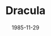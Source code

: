 ---
title: Dracula
date: 1985-11-29
closing_date: 1985-12-14
layout: productions
playbill:
Theatre: Theatre Jacksonville
Venue: Little Theatre
cast:
- John Harker: Patrick M. James
- Maid: Rebecca Warner
- Dr. Seward: John Wesley
- Abraham Van Helsing: David Horne
- Renfield: Michael Van Belle
- Attendant: Norman Dulaney
- Lucy: Ann Bellinger
- Dracula: Richard Sykes
crew:
- Director: Robert Arleigh White
- Set Design: Andrew Way
- Lighting Design: Andrew Way
- Technical Director: Andrew Way
- Stage Manager: Rick Hill
- Properties Coordinator: Elizabeth Turner
- Lighting Technician: Dawn Roske
- Costume Coordinator: Valerie Hall
- Costume Assistant:
  - Ann Bellinger
  - Edith Hall
- Key Grip: David Stillson
- Set Construction:
  - Dawn Roske
  - Norman Dulaney
  - David Stillson
  - Randi Glossman
  - Clark Reed
  - Russ Kirk
  - Jill McClintock
  - Massey Owens
  - Marti Carson
  - Terry Snell
  - Gloria Pepe
  - Barron Romans
- Box Office:
  - Imelda Baker
  - Edie Hall
  - Bobbie Stillson
  - Pat Powell
  - Gertrude Berman
  - Valerie Hall
  - Shirley Cooke
  - Wilma Hacker
orchestra:
---